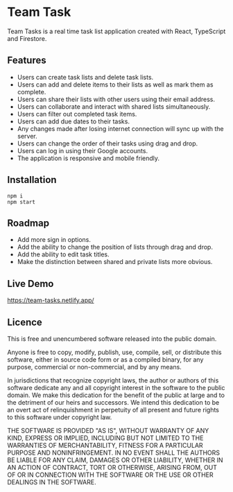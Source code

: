 # Team Task

Team Tasks is a real time task list application created with React, TypeScript and Firestore.

## Features

- Users can create task lists and delete task lists.  
- Users can add and delete items to their lists as well as mark them as complete.  
- Users can share their lists with other users using their email address.  
- Users can collaborate and interact with shared lists simultaneously.  
- Users can filter out completed task items.  
- Users can add due dates to their tasks.  
- Any changes made after losing internet connection will sync up with the server.  
- Users can change the order of their tasks using drag and drop.  
- Users can log in using their Google accounts.  
- The application is responsive and mobile friendly.  

## Installation

```
npm i
npm start
```

## Roadmap

- Add more sign in options.  
- Add the ability to change the position of lists through drag and drop.  
- Add the ability to edit task titles.  
- Make the distinction between shared and private lists more obvious. 

## Live Demo

https://team-tasks.netlify.app/

## Licence

This is free and unencumbered software released into the public domain.

Anyone is free to copy, modify, publish, use, compile, sell, or
distribute this software, either in source code form or as a compiled
binary, for any purpose, commercial or non-commercial, and by any
means.

In jurisdictions that recognize copyright laws, the author or authors
of this software dedicate any and all copyright interest in the
software to the public domain. We make this dedication for the benefit
of the public at large and to the detriment of our heirs and
successors. We intend this dedication to be an overt act of
relinquishment in perpetuity of all present and future rights to this
software under copyright law.

THE SOFTWARE IS PROVIDED "AS IS", WITHOUT WARRANTY OF ANY KIND,
EXPRESS OR IMPLIED, INCLUDING BUT NOT LIMITED TO THE WARRANTIES OF
MERCHANTABILITY, FITNESS FOR A PARTICULAR PURPOSE AND NONINFRINGEMENT.
IN NO EVENT SHALL THE AUTHORS BE LIABLE FOR ANY CLAIM, DAMAGES OR
OTHER LIABILITY, WHETHER IN AN ACTION OF CONTRACT, TORT OR OTHERWISE,
ARISING FROM, OUT OF OR IN CONNECTION WITH THE SOFTWARE OR THE USE OR
OTHER DEALINGS IN THE SOFTWARE.
